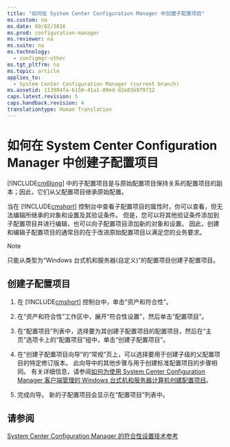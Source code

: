 ```yaml
---
title: "如何在 System Center Configuration Manager 中创建子配置项目"
ms.custom: na
ms.date: 09/02/2016
ms.prod: configuration-manager
ms.reviewer: na
ms.suite: na
ms.technology: 
  - configmgr-other
ms.tgt_pltfrm: na
ms.topic: article
applies_to: 
  - System Center Configuration Manager (current branch)
ms.assetid: 113984fa-6150-41a1-89ed-d2a83b979732
caps.latest.revision: 5
caps.handback.revision: 4
translationtype: Human Translation
---
```

# 如何在 System Center Configuration Manager 中创建子配置项目
[!INCLUDE[cm6long](../LocTest/includes/cm6long_md.md)] 中的子配置项目是与原始配置项目保持关系的配置项目的副本；因此，它们从父配置项目继承原始配置。  
  
 当在 [!INCLUDE[cmshort](../LocTest/includes/cmshort_md.md)] 控制台中查看子配置项目的属性时，你可以查看，但无法编辑所继承的对象和设置及其验证条件。 但是，您可以将其他验证条件添加到子配置项目并进行编辑，也可以向子配置项目添加新的对象和设置。 因此，创建和编辑子配置项目的通常目的在于改进原始配置项目以满足您的业务要求。  
  
> [!NOTE]  
>  只能从类型为“Windows 台式机和服务器\(自定义\)”的配置项目创建子配置项目。  
  
## 创建子配置项目  
  
1.  在 [!INCLUDE[cmshort](../LocTest/includes/cmshort_md.md)] 控制台中，单击“资产和符合性”。  
  
2.  在“资产和符合性”工作区中，展开“符合性设置”，然后单击“配置项目”。  
  
3.  在“配置项目”列表中，选择要为其创建子配置项目的配置项目，然后在“主页”选项卡上的“配置项目”组中，单击“创建子配置项目”。  
  
4.  在“创建子配置项目向导”的“常规”页上，可以选择要用于创建子级的父配置项目的特定修订版本。 此向导中的其他步骤与用于创建标准配置项目的步骤相同。 有关详细信息，请参阅[如何为使用 System Center Configuration Manager 客户端管理的 Windows 台式机和服务器计算机创建配置项目](../LocTest/How-to-create-custom-configuration-items-for-Windows-desktop-and-server-computers-managed-with-the-System-Center-Configuration-Manager-client.md)。  
  
5.  完成向导。 新的子配置项目会显示在“配置项目”列表中。  
  
## 请参阅  
 [System Center Configuration Manager 的符合性设置技术参考](../LocTest/Compliance-settings-technical-reference-for-System-Center-Configuration-Manager.md)